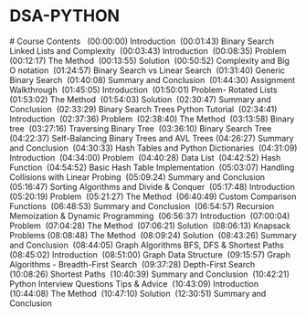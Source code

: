 # DSA-PYTHON
️# Course Contents ️
️ (00:00:00) Introduction
️ (00:01:43) Binary Search Linked Lists and Complexity
️ (00:03:43) Introduction
️ (00:08:35) Problem
️ (00:12:17) The Method
️ (00:13:55) Solution
️ (00:50:52) Complexity and Big O notation
️ (01:24:57) Binary Search vs Linear Search
️ (01:31:40) Generic Binary Search
️ (01:40:08) Summary and Conclusion
️ (01:44:30) Assignment Walkthrough
️ (01:45:05) Introduction
️ (01:50:01) Problem- Rotated Lists
️ (01:53:02) The Method
️ (01:54:03) Solution
️ (02:30:47) Summary and Conclusion
️ (02:33:29) Binary Search Trees Python Tutorial
️ (02:34:41) Introduction
️ (02:37:36) Problem
️ (02:38:40) The Method
️ (03:13:58) Binary tree
️ (03:27:16) Traversing Binary Tree
️ (03:36:10) Binary Search Tree
️ (04:22:37) Self-Balancing Binary Trees and AVL Trees
️ (04:26:27) Summary and Conclusion
️ (04:30:33) Hash Tables and Python Dictionaries
️ (04:31:09) Introduction
️ (04:34:00) Problem
️ (04:40:28) Data List
️ (04:42:52) Hash Function
️ (04:54:52) Basic Hash Table Implementation
️ (05:03:07) Handling Collisions with Linear Probing
️ (05:09:24) Summary and Conclusion
️ (05:16:47) Sorting Algorithms and Divide & Conquer
️ (05:17:48) Introduction
️ (05:20:19) Problem
️ (05:21:27) The Method
️ (06:40:49) Custom Comparison Functions
️ (06:48:53) Summary and Conclusion
️ (06:54:57) Recursion Memoization & Dynamic Programming
️ (06:56:37) Introduction
️ (07:00:04) Problem
️ (07:04:28) The Method
️ (07:06:21) Solution
️ (08:06:13) Knapsack Problems
️ (08:08:48) The Method
️ (08:09:24) Solution
️ (08:43:26) Summary and Conclusion
️ (08:44:05) Graph Algorithms BFS, DFS & Shortest Paths
️ (08:45:02) Introduction
️ (08:51:00) Graph Data Structure
️ (09:15:57) Graph Algorithms - Breadth-First Search
️ (09:37:28) Depth-First Search
️ (10:08:26) Shortest Paths
️ (10:40:39) Summary and Conclusion
️ (10:42:21) Python Interview Questions Tips & Advice
️ (10:43:09) Introduction
️ (10:44:08) The Method
️ (10:47:10) Solution
️ (12:30:51) Summary and Conclusion
